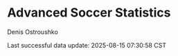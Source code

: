 # Advanced Soccer Statistics
Denis Ostroushko

<!-- gfm -->

Last successful data update: 2025-08-15 07:30:58 CST
